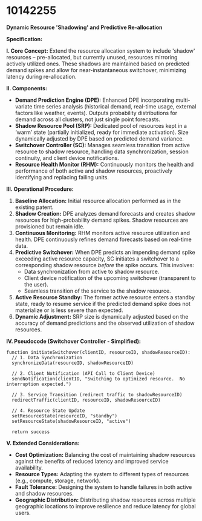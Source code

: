 # 10142255

**Dynamic Resource 'Shadowing' and Predictive Re-allocation**

**Specification:**

**I. Core Concept:** Extend the resource allocation system to include 'shadow' resources – pre-allocated, but currently unused, resources mirroring actively utilized ones. These shadows are maintained based on predicted demand spikes and allow for near-instantaneous switchover, minimizing latency during re-allocation.

**II. Components:**

*   **Demand Prediction Engine (DPE):**  Enhanced DPE incorporating multi-variate time series analysis (historical demand, real-time usage, external factors like weather, events).  Outputs probability distributions for demand across all clusters, not just single point forecasts.
*   **Shadow Resource Pool (SRP):** Dedicated pool of resources kept in a ‘warm’ state (partially initialized, ready for immediate activation).  Size dynamically adjusted by DPE based on predicted demand variance.
*   **Switchover Controller (SC):**  Manages seamless transition from active resource to shadow resource, handling data synchronization, session continuity, and client device notifications.
*   **Resource Health Monitor (RHM):** Continuously monitors the health and performance of both active and shadow resources, proactively identifying and replacing failing units.

**III. Operational Procedure:**

1.  **Baseline Allocation:** Initial resource allocation performed as in the existing patent.
2.  **Shadow Creation:** DPE analyzes demand forecasts and creates shadow resources for high-probability demand spikes.  Shadow resources are provisioned but remain idle.
3.  **Continuous Monitoring:** RHM monitors active resource utilization and health. DPE continuously refines demand forecasts based on real-time data.
4.  **Predictive Switchover:**  When DPE predicts an impending demand spike exceeding active resource capacity, SC initiates a switchover to a corresponding shadow resource *before* the spike occurs. This involves:
    *   Data synchronization from active to shadow resource.
    *   Client device notification of the upcoming switchover (transparent to the user).
    *   Seamless transition of the service to the shadow resource.
5.  **Active Resource Standby:**  The former active resource enters a standby state, ready to resume service if the predicted demand spike does not materialize or is less severe than expected.
6.  **Dynamic Adjustment:** SRP size is dynamically adjusted based on the accuracy of demand predictions and the observed utilization of shadow resources.

**IV. Pseudocode (Switchover Controller - Simplified):**

```
function initiateSwitchover(clientID, resourceID, shadowResourceID):
  // 1. Data Synchronization
  synchronizeData(resourceID, shadowResourceID)

  // 2. Client Notification (API Call to Client Device)
  sendNotification(clientID, "Switching to optimized resource.  No interruption expected.")

  // 3. Service Transition (redirect traffic to shadowResourceID)
  redirectTraffic(clientID, resourceID, shadowResourceID)

  // 4. Resource State Update
  setResourceState(resourceID, "standby")
  setResourceState(shadowResourceID, "active")

  return success
```

**V.  Extended Considerations:**

*   **Cost Optimization:**  Balancing the cost of maintaining shadow resources against the benefits of reduced latency and improved service availability.
*   **Resource Types:**  Adapting the system to different types of resources (e.g., compute, storage, network).
*   **Fault Tolerance:**  Designing the system to handle failures in both active and shadow resources.
*   **Geographic Distribution:**  Distributing shadow resources across multiple geographic locations to improve resilience and reduce latency for global users.